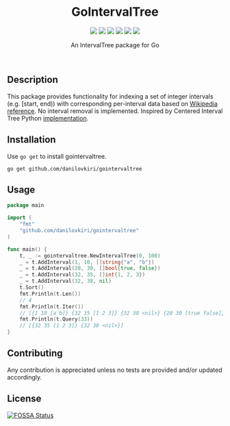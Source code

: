 <h1 align="center">GoIntervalTree</h1>

<p align="center">
  <a href="/LICENSE"><img src="https://img.shields.io/badge/license-MIT-black"/></a>
  <a href="https://app.travis-ci.com/github/danilovkiri/gointervaltree"><img src="https://app.travis-ci.com/danilovkiri/gointervaltree.svg?branch=main"/></a>
  <a href="https://app.codecov.io/gh/danilovkiri/gointervaltree"><img src="https://codecov.io/gh/danilovkiri/gointervaltree/branch/main/graph/badge.svg" /></a>
  <a href="https://goreportcard.com/report/github.com/danilovkiri/gointervaltree"><img src="https://goreportcard.com/badge/github.com/danilovkiri/gointervaltree"/></a>
  <a href="https://pkg.go.dev/github.com/danilovkiri/gointervaltree"><img src="https://godoc.org/github.com/danilovkiri/gointervaltree?status.svg"/></a>
  <a href="https://app.fossa.com/projects/git%2Bgithub.com%2Fdanilovkiri%2Fgointervaltree?ref=badge_shield" alt="FOSSA Status"><img src="https://app.fossa.com/api/projects/git%2Bgithub.com%2Fdanilovkiri%2Fgointervaltree.svg?type=shield"/></a>

</p>

<p align="center">
  An IntervalTree package for Go
</p>

<br>

## Description

This package provides functionality for indexing a set of integer intervals (e.g. [start, end)) with corresponding
per-interval data based on
[Wikipedia reference](http://en.wikipedia.org/wiki/Interval_tree). No interval removal is implemented. Inspired by
Centered Interval Tree Python
[implementation](https://github.com/konstantint/pyliftover/blob/master/pyliftover/intervaltree.py).

## Installation

Use `go get` to install gointervaltree.

```shell
go get github.com/danilovkiri/gointervaltree
```

## Usage

```go
package main

import (
	"fmt"
	"github.com/danilovkiri/gointervaltree"
)

func main() {
	t, _ := gointervaltree.NewIntervalTree(0, 100)
	_ = t.AddInterval(1, 10, []string{"a", "b"})
	_ = t.AddInterval(20, 30, []bool{true, false})
	_ = t.AddInterval(32, 35, []int{1, 2, 3})
	_ = t.AddInterval(32, 38, nil)
	t.Sort()
	fmt.Println(t.Len())
	// 4
	fmt.Println(t.Iter())
	// [{1 10 [a b]} {32 35 [1 2 3]} {32 38 <nil>} {20 30 [true false]}]
	fmt.Println(t.Query(33))
	// [{32 35 [1 2 3]} {32 38 <nil>}]
}
```

## Contributing

Any contribution is appreciated unless no tests are provided and/or updated accordingly.

## License

[![FOSSA Status](https://app.fossa.com/api/projects/git%2Bgithub.com%2Fdanilovkiri%2Fgointervaltree.svg?type=large)](https://app.fossa.com/projects/git%2Bgithub.com%2Fdanilovkiri%2Fgointervaltree?ref=badge_large)





